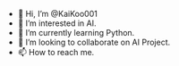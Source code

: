 - 👋 Hi, I’m @KaiKoo001
- 👀 I’m interested in AI.
- 🌱 I’m currently learning Python.
- 💞️ I’m looking to collaborate on AI Project.
- 📫 How to reach me.

<!---
KaiKoo001/KaiKoo001 is a ✨ special ✨ repository because its `README.md` (this file) appears on your GitHub profile.
You can click the Preview link to take a look at your changes.
--->
